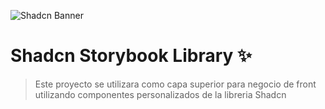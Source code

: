 ![Shadcn Banner](https://strapi.dhiwise.com/uploads/618fa90c201104b94458e1fb_64fec2fce2d65f476e59e18b_Shadcn_UI_OG_Image_d1108a352b.jpg)

# Shadcn Storybook Library ✨

> Este proyecto se utilizara como capa superior para negocio de front utilizando componentes personalizados de la libreria Shadcn
